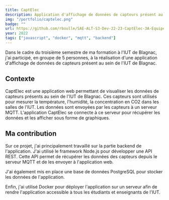 ```yaml
---
title: CaptElec
description: Application d'affichage de données de capteurs présent au sein de l'IUT de Blaganc
img: "/portfolio/captelec.png"
badge: ""
url: https://github.com/rboulle/SAE-ALT-S3-Dev-22-23-CaptElec-3A-Equipe-2
year: 2022
tags: ["javascript", "docker", "mqtt", "backend"]
---
```

Dans le cadre du troisième semestre de ma formation à l'IUT de Blagnac, j'ai participé, en groupe de 5 personnes, à la réalisation d'une application d'affichage de données de capteurs présent au sein de l'IUT de Blagnac.

## Contexte

CaptElec est une application web permettant de visualiser les données de capteurs présents au sein de l'IUT de Blagnac. Ces capteurs sont utilisés pour mesurer la température, l'humidité, la concentration en CO2 dans les salles de l'IUT. Les données sont envoyées par les capteurs à un serveur MQTT. L'application CaptElec se connecte à ce serveur pour récupérer les données et les afficher sous forme de graphiques.

## Ma contribution

Sur ce projet, j'ai principalement travaillé sur la partie backend de l'application. J'ai utilisé le framework Node.js pour développer une API REST. Cette API permet de récupérer les données des capteurs depuis le serveur MQTT et de les envoyer à l'application web.

J'ai également mis en place une base de données PostgreSQL pour stocker les données de l'application.

Enfin, j'ai utilisé Docker pour déployer l'application sur un serveur afin de rendre l'application accessible à tous les étudiants et enseignants de l'IUT.
